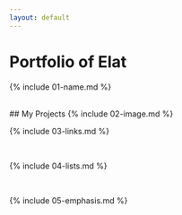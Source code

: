 ```yaml
---
layout: default
---
```

# Portfolio of Elat
{% include 01-name.md %}

<br>
## My Projects
{% include 02-image.md %}

<br>

{% include 03-links.md %}

<br>

{% include 04-lists.md %}

<br>

{% include 05-emphasis.md %}
